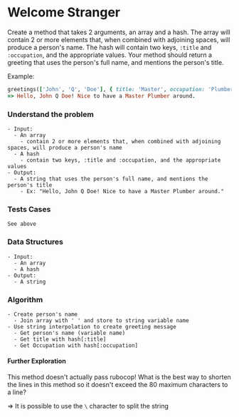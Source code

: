 # Welcome Stranger

Create a method that takes 2 arguments, an array and a hash. The array will contain 2 or more elements that, when combined with adjoining spaces, will produce a person's name. The hash will contain two keys, `:title` and `:occupation`, and the appropriate values. Your method should return a greeting that uses the person's full name, and mentions the person's title.

Example:

```ruby
greetings(['John', 'Q', 'Doe'], { title: 'Master', occupation: 'Plumber' })
=> Hello, John Q Doe! Nice to have a Master Plumber around.
```



### Understand the problem

```
- Input:
  - An array
    - contain 2 or more elements that, when combined with adjoining spaces, will produce a person's name
  - A hash
    - contain two keys, :title and :occupation, and the appropriate values
- Output:
  - A string that uses the person's full name, and mentions the person's title
    - Ex: "Hello, John Q Doe! Nice to have a Master Plumber around."
```

### Tests Cases

```
See above
```

### Data Structures

```
- Input:
  - An array
  - A hash
- Output:
  - A string
```

### Algorithm

```
- Create person's name
  - Join array with ' ' and store to string variable name
- Use string interpolation to create greeting message
  - Get person's name (variable name)
  - Get title with hash[:title]
  - Get Occupation with hash[:occupation]
```

#### Further Exploration

This method doesn't actually pass rubocop! What is the best way to shorten the lines in this method so it doesn't exceed the 80 maximum characters to a line?

=> It is possible to use the `\` character to split the string